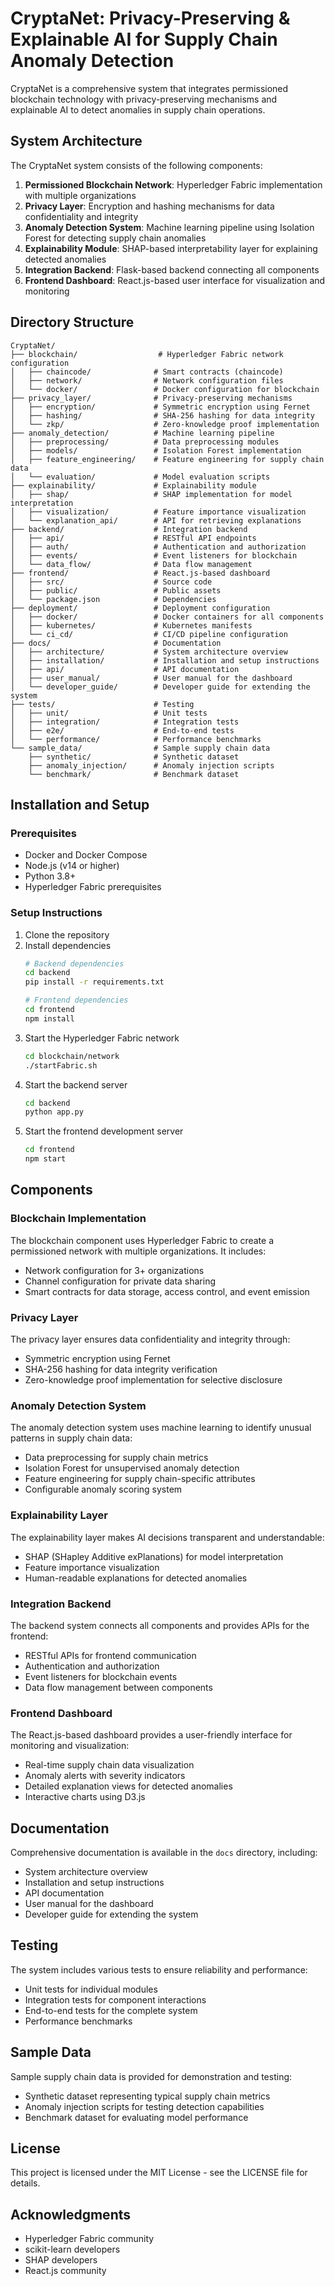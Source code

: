 # CryptaNet: Privacy-Preserving & Explainable AI for Supply Chain Anomaly Detection

CryptaNet is a comprehensive system that integrates permissioned blockchain technology with privacy-preserving mechanisms and explainable AI to detect anomalies in supply chain operations.

## System Architecture

The CryptaNet system consists of the following components:

1. **Permissioned Blockchain Network**: Hyperledger Fabric implementation with multiple organizations
2. **Privacy Layer**: Encryption and hashing mechanisms for data confidentiality and integrity
3. **Anomaly Detection System**: Machine learning pipeline using Isolation Forest for detecting supply chain anomalies
4. **Explainability Module**: SHAP-based interpretability layer for explaining detected anomalies
5. **Integration Backend**: Flask-based backend connecting all components
6. **Frontend Dashboard**: React.js-based user interface for visualization and monitoring

## Directory Structure

```
CryptaNet/
├── blockchain/                  # Hyperledger Fabric network configuration
│   ├── chaincode/              # Smart contracts (chaincode)
│   ├── network/                # Network configuration files
│   └── docker/                 # Docker configuration for blockchain
├── privacy_layer/              # Privacy-preserving mechanisms
│   ├── encryption/             # Symmetric encryption using Fernet
│   ├── hashing/                # SHA-256 hashing for data integrity
│   └── zkp/                    # Zero-knowledge proof implementation
├── anomaly_detection/          # Machine learning pipeline
│   ├── preprocessing/          # Data preprocessing modules
│   ├── models/                 # Isolation Forest implementation
│   ├── feature_engineering/    # Feature engineering for supply chain data
│   └── evaluation/             # Model evaluation scripts
├── explainability/             # Explainability module
│   ├── shap/                   # SHAP implementation for model interpretation
│   ├── visualization/          # Feature importance visualization
│   └── explanation_api/        # API for retrieving explanations
├── backend/                    # Integration backend
│   ├── api/                    # RESTful API endpoints
│   ├── auth/                   # Authentication and authorization
│   ├── events/                 # Event listeners for blockchain
│   └── data_flow/              # Data flow management
├── frontend/                   # React.js-based dashboard
│   ├── src/                    # Source code
│   ├── public/                 # Public assets
│   └── package.json            # Dependencies
├── deployment/                 # Deployment configuration
│   ├── docker/                 # Docker containers for all components
│   ├── kubernetes/             # Kubernetes manifests
│   └── ci_cd/                  # CI/CD pipeline configuration
├── docs/                       # Documentation
│   ├── architecture/           # System architecture overview
│   ├── installation/           # Installation and setup instructions
│   ├── api/                    # API documentation
│   ├── user_manual/            # User manual for the dashboard
│   └── developer_guide/        # Developer guide for extending the system
├── tests/                      # Testing
│   ├── unit/                   # Unit tests
│   ├── integration/            # Integration tests
│   ├── e2e/                    # End-to-end tests
│   └── performance/            # Performance benchmarks
└── sample_data/                # Sample supply chain data
    ├── synthetic/              # Synthetic dataset
    ├── anomaly_injection/      # Anomaly injection scripts
    └── benchmark/              # Benchmark dataset
```

## Installation and Setup

### Prerequisites

- Docker and Docker Compose
- Node.js (v14 or higher)
- Python 3.8+
- Hyperledger Fabric prerequisites

### Setup Instructions

1. Clone the repository
2. Install dependencies
   ```bash
   # Backend dependencies
   cd backend
   pip install -r requirements.txt
   
   # Frontend dependencies
   cd frontend
   npm install
   ```
3. Start the Hyperledger Fabric network
   ```bash
   cd blockchain/network
   ./startFabric.sh
   ```
4. Start the backend server
   ```bash
   cd backend
   python app.py
   ```
5. Start the frontend development server
   ```bash
   cd frontend
   npm start
   ```

## Components

### Blockchain Implementation

The blockchain component uses Hyperledger Fabric to create a permissioned network with multiple organizations. It includes:

- Network configuration for 3+ organizations
- Channel configuration for private data sharing
- Smart contracts for data storage, access control, and event emission

### Privacy Layer

The privacy layer ensures data confidentiality and integrity through:

- Symmetric encryption using Fernet
- SHA-256 hashing for data integrity verification
- Zero-knowledge proof implementation for selective disclosure

### Anomaly Detection System

The anomaly detection system uses machine learning to identify unusual patterns in supply chain data:

- Data preprocessing for supply chain metrics
- Isolation Forest for unsupervised anomaly detection
- Feature engineering for supply chain-specific attributes
- Configurable anomaly scoring system

### Explainability Layer

The explainability layer makes AI decisions transparent and understandable:

- SHAP (SHapley Additive exPlanations) for model interpretation
- Feature importance visualization
- Human-readable explanations for detected anomalies

### Integration Backend

The backend system connects all components and provides APIs for the frontend:

- RESTful APIs for frontend communication
- Authentication and authorization
- Event listeners for blockchain events
- Data flow management between components

### Frontend Dashboard

The React.js-based dashboard provides a user-friendly interface for monitoring and visualization:

- Real-time supply chain data visualization
- Anomaly alerts with severity indicators
- Detailed explanation views for detected anomalies
- Interactive charts using D3.js

## Documentation

Comprehensive documentation is available in the `docs` directory, including:

- System architecture overview
- Installation and setup instructions
- API documentation
- User manual for the dashboard
- Developer guide for extending the system

## Testing

The system includes various tests to ensure reliability and performance:

- Unit tests for individual modules
- Integration tests for component interactions
- End-to-end tests for the complete system
- Performance benchmarks

## Sample Data

Sample supply chain data is provided for demonstration and testing:

- Synthetic dataset representing typical supply chain metrics
- Anomaly injection scripts for testing detection capabilities
- Benchmark dataset for evaluating model performance

## License

This project is licensed under the MIT License - see the LICENSE file for details.

## Acknowledgments

- Hyperledger Fabric community
- scikit-learn developers
- SHAP developers
- React.js community